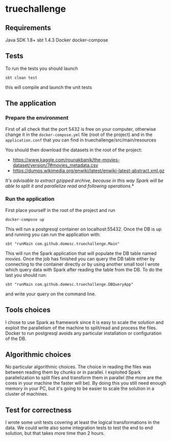 # truechallenge

## Requirements
Java SDK 1.8+
sbt 1.4.3
Docker
docker-compose

## Tests
To run the tests you should launch
```
sbt clean test
```
this will compile and launch the unit tests

## The application
### Prepare the environment
First of all check that the port 5432 is free on your computer, otherwise change it in the `docker-compose.yml` file (root of the project) and in the `application.conf`
that you can find in truechallenge/src/main/resources

You should then download the datasets in the root of the project:
* https://www.kaggle.com/rounakbanik/the-movies-dataset/version/7#movies_metadata.csv
* https://dumps.wikimedia.org/enwiki/latest/enwiki-latest-abstract.xml.gz

*It's advisable to extract gzipped archive, because in this way Spark will be able to split it and parallelize read and following operations.**

### Run the application
First place yourself in the root of the project and run
```
docker-compose up
```
This will run a postgresql container on localhost:55432. Once the DB is up and running you can run the application with:
```
sbt "runMain com.github.domesc.truechallenge.Main"
```
This will run the Spark application that will populate the DB table named *movies*. Once the job has finished you can query the DB table
either by connecting to the container directly or by using another small tool I wrote which query data with Spark after reading the table from the DB. To do the last you should run:
```
sbt "runMain com.github.domesc.truechallenge.DBQueryApp"
```
and write your query on the command line.

## Tools choices
I chose to use Spark as framework since it is easy to scale the solution and exploit the parallelism of the machine to split/read and process
the files.
Docker to run postgresql avoids any particular installation or configuration of the DB.

## Algorithmic choices
No particular algorithmic choices. The choice in reading the files was between reading them by chunks or in parallel. I exploited Spark parallelization to split
files and transform them in parallel (the more are the cores in your machine the faster will be). By doing this you still need enough memory in your PC,
but it's going to be easier to scale the solution in a cluster of machines.

## Test for correctness
I wrote some unit tests covering at least the logical transformations in the data. We could write also some integration tests to test the end to end solution,
but that takes more time than 2 hours.



